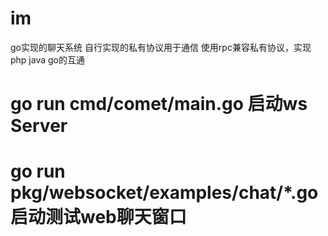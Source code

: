 # im
go实现的聊天系统
自行实现的私有协议用于通信
使用rpc兼容私有协议，实现php java go的互通


# go run cmd/comet/main.go 启动ws Server

# go run pkg/websocket/examples/chat/*.go 启动测试web聊天窗口
